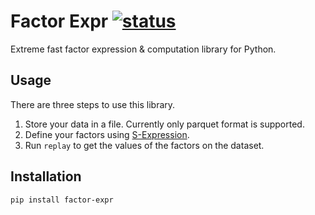 # Factor Expr [![status][ci_badge]][ci_page]
[ci_badge]: https://github.com/wooya/factor-expr/workflows/ci/badge.svg
[ci_page]: https://github.com/wooya/factor-expr/actions

Extreme fast factor expression & computation library for Python.

## Usage

There are three steps to use this library.

1. Store your data in a file. Currently only parquet format is supported.
2. Define your factors using [S-Expression](https://en.wikipedia.org/wiki/S-expression).
3. Run `replay` to get the values of the factors on the dataset.

## Installation

```bash
pip install factor-expr
```
